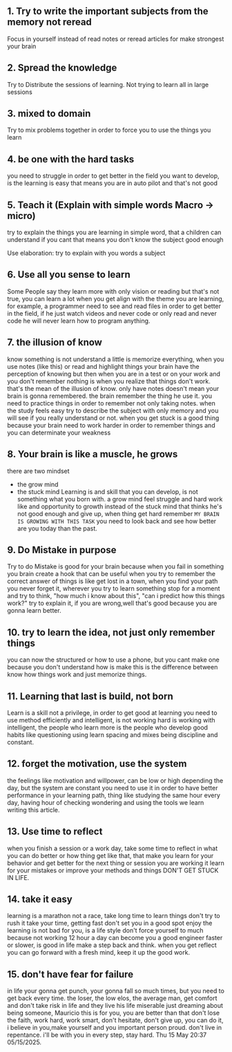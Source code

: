 
## 1. Try to write the important subjects from the memory not reread
Focus in yourself instead of read notes or reread articles for make strongest your brain

## 2. Spread the knowledge

Try to Distribute the sessions of learning. Not trying to learn all in large sessions

## 3. mixed to domain
Try to mix problems together in order to force you to use the things you learn 

## 4. be one with the hard tasks
you need to struggle in order to get better in the field you want to develop, is the learning is easy that means you are in auto pilot and that's not good

## 5. Teach it  (Explain with simple words Macro -> micro)
try to explain the things you are learning in simple word, that a children can understand if you cant that means you don't know the subject good enough

Use elaboration: try to explain with you words a subject

## 6. Use all you sense to learn

Some People say they learn more with only vision or reading but that's not true, you can learn a lot when you get align with the theme you are learning, for example, a programmer need  to see and read files in order to get better in the field, if he just watch videos and never code or only read and never code he will never  learn how to program anything.

## 7. the illusion of know
know something is not understand a little is memorize everything, when you use notes (like this) or read and highlight things your brain have the perception of knowing but then when you are in a test or on your work and you don't remember nothing is when you realize that things don't work. that's the mean of the illusion of know. only have notes doesn't mean your brain is gonna remembered. the brain remember the thing he use it. you need to practice things in order to remember not only taking notes. when the study feels easy try to describe the subject with only memory and you will see if you really understand or not. when you get stuck is a good thing because your brain need to work harder in order to remember things and you can determinate your weakness

## 8. Your brain is like a muscle, he grows
there are two mindset
- the grow mind
- the stuck mind
Learning is and skill that you can develop, is not something what you born with. a grow mind feel struggle and hard work like and opportunity to growth  instead of the stuck mind that thinks he's not good enough and give up, when thing get hard remember `MY BRAIN IS GROWING WITH THIS TASK` you need to look back and see how better are you today than the past.

## 9. Do Mistake in purpose

Try to do Mistake is good for your brain because when you fail in something you brain create  a hook that can be useful when you try to remember the correct answer of things is like get lost in a town, when you find your path you never forget it, wherever you try to learn something stop for a moment and try to think, "how much i know about this", "can i predict how this things work?" try to explain it, if you are wrong,well that's good because you are gonna learn better.

## 10. try to learn the idea, not just only remember things
you can now the structured or how to use a phone, but you cant make one because you don't understand how is make this is the difference between know how things work and just memorize things.

## 11. Learning that last is build, not born
Learn is a skill not a privilege, in order to get good at learning you need to use method efficiently and intelligent, is not working hard is working with intelligent, the people who learn more is the people who develop good habits like questioning using learn spacing and mixes being discipline and constant.

## 12. forget the motivation, use the system
the feelings like motivation and willpower, can be low or high depending the day, but the system are constant you need to use it in order to have better performance in your learning path, thing like studying the same hour every day, having hour of checking wondering and using the tools we learn writing this article.

## 13. Use time to reflect
when you finish a session or a work day, take some time to reflect in what you can do better or how thing get like that, that make you learn for your behavior and get better for the next thing or session you are working it learn for your mistakes or improve your methods and things DON'T GET STUCK IN LIFE.

## 14. take it easy
learning is a marathon not a race, take long time to learn things don't try to rush it take your time, getting fast don't set you in a good spot enjoy the learning is not bad for you, is a life style don't force yourself to much because not working 12 hour a day can become you a good engineer faster or slower, is good in life make a step back and think. when you get reflect you can go forward with a fresh mind, keep it up the good work.

## 15. don't have fear for failure
in life your gonna get punch, your gonna fall so much times, but you need to get back every time. the loser, the low elos, the average man, get comfort and don't take risk in life and they live his life miserable just dreaming about being someone, Mauricio this is for you, you are better than that don't lose the faith, work hard, work smart, don't hesitate, don't give up, you can do it, i believe in you,make yourself and you important person proud. don't live in repentance. i'll be with you in every step, stay hard. Thu 15 May 20:37  05/15/2025.

